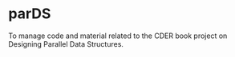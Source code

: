# parDS
To manage code and material related to the CDER book project on Designing Parallel Data Structures.
